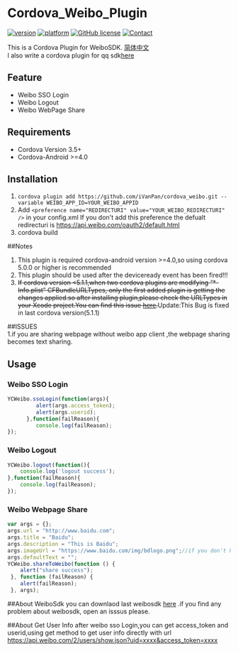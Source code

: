 # Cordova_Weibo_Plugin
[![version](https://img.shields.io/badge/version-0.3.2-blue.svg?style=flat)](https://github.com/iVanPan/cordova_weibo)
[![platform](https://img.shields.io/badge/platform-iOS%2FAndroid-lightgrey.svg?style=flat)](https://github.com/iVanPan/cordova_weibo)
[![GitHub license](https://img.shields.io/github/license/mashape/apistatus.svg?style=flat)](https://github.com/iVanPan/cordova_weibo/blob/master/LICENSE)
[![Contact](https://img.shields.io/badge/contact-Van-green.svg?style=flat)](http://VanPan.me)	

This is a Cordova Plugin for WeiboSDK. [简体中文](https://github.com/iVanPan/cordova_weibo/blob/master/README_ZH.md)  
I also write a cordova plugin  for qq sdk[here](https://github.com/iVanPan/Cordova_QQ)
## Feature
- Weibo SSO Login
- Weibo Logout
- Weibo WebPage Share

## Requirements
- Cordova Version 3.5+ 
- Cordova-Android >=4.0			

## Installation
1. ```cordova plugin add https://github.com/iVanPan/cordova_weibo.git --variable WEIBO_APP_ID=YOUR_WEIBO_APPID```
2. Add ```<preference name="REDIRECTURI" value="YOUR_WEIBO_REDIRECTURI" />``` in your config.xml If you don't add this preference the defualt redirecturi is https://api.weibo.com/oauth2/default.html               
3. cordova build 
				

##Notes
1. This plugin is required cordova-android version >=4.0,so using cordova  5.0.0 or higher is recommended
2. This plugin should be used after the deviceready event has been fired!!!				
3. <del>If cordova version  <5.1.1,when two cordova plugins are modifying “*-Info.plist” CFBundleURLTypes, only the first added plugin is getting the changes applied.so after installing plugin,please check the URLTypes in your Xcode project.You can find this issue [here](https://issues.apache.org/jira/browse/CB-8007).</del>Update:This Bug is fixed in last cordova version(5.1.1)				

##ISSUES						
1.if you are sharing webpage without weibo app client	,the webpage sharing becomes text sharing.	

## Usage
### Weibo SSO Login
```Javascript
YCWeibo.ssoLogin(function(args){
         alert(args.access_token);
         alert(args.userid);
      },function(failReason){
         console.log(failReason);
});
```
### Weibo Logout
```Javascript
YCWeibo.logout(function(){
	console.log('logout success');
},function(failReason){
	console.log(failReason);
});
```
### Weibo Webpage Share
```Javascript
var args = {};
args.url = "http://www.baidu.com";
args.title = "Baidu";
args.description = "This is Baidu";
args.imageUrl = "https://www.baidu.com/img/bdlogo.png";//if you don't have imageUrl,for android http://www.sinaimg.cn/blog/developer/wiki/LOGO_64x64.png will be the defualt one
args.defaultText = "";
YCWeibo.shareToWeibo(function () {
    alert("share success");
 }, function (failReason) {
    alert(failReason);
 }, args);
```
##About WeiboSdk
you can downlaod last weibosdk [here](https://github.com/sinaweibosdk) .if you find any problem about weibosdk, open an isssus please.

##About Get User Info
after weibo sso Login,you can get access_token and userid,using get method to get user info directly with url https://api.weibo.com/2/users/show.json?uid=xxxx&access_token=xxxx


